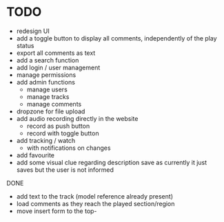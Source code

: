 


# TODO
- redesign UI
- add a toggle button to display all comments, independently of the play status
- export all comments as text
- add a search function
- add login / user management
- manage permissions
- add admin functions
    - manage users
    - manage tracks
    - manage comments
- dropzone for file upload
- add audio recording directly in the website
    - record as push button
    - record with toggle button
- add tracking / watch 
    - with notifications on changes
- add favourite
- add some visual clue regarding description save as currently it just saves but the user is not informed

DONE
- add text to the track (model reference already present)
- load comments as they reach the played section/region
- move insert form to the top- 